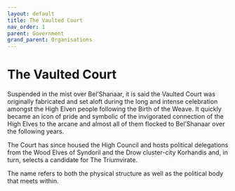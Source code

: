 ```yaml
---
layout: default
title: The Vaulted Court
nav_order: 1
parent: Government
grand_parent: Organisations
---
```


# The Vaulted Court

Suspended in the mist over Bel’Shanaar, it is said the Vaulted Court was originally fabricated and set aloft during the long and intense celebration amongst the High Elven people following the Birth of the Weave. It quickly became an icon of pride and symbolic of the invigorated connection of the High Elves to the arcane and almost all of them flocked to Bel’Shanaar over the following years.

The Court has since housed the High Council and hosts political delegations from the Wood Elves of Syndoril and the Drow cluster-city Korhandis and, in turn, selects a candidate for The Triumvirate.

The name refers to both the physical structure as well as the political body that meets within.